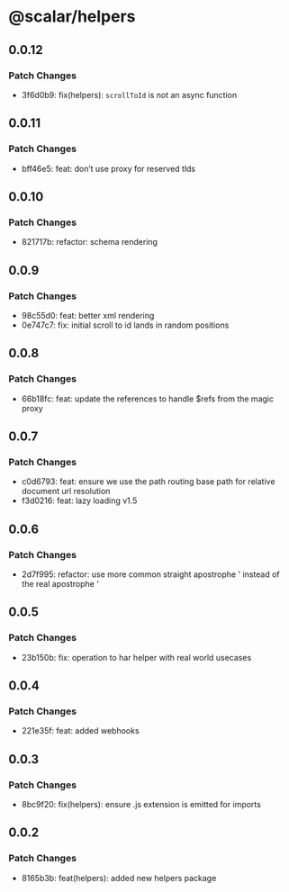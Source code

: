 # @scalar/helpers

## 0.0.12

### Patch Changes

- 3f6d0b9: fix(helpers): `scrollToId` is not an async function

## 0.0.11

### Patch Changes

- bff46e5: feat: don’t use proxy for reserved tlds

## 0.0.10

### Patch Changes

- 821717b: refactor: schema rendering

## 0.0.9

### Patch Changes

- 98c55d0: feat: better xml rendering
- 0e747c7: fix: initial scroll to id lands in random positions

## 0.0.8

### Patch Changes

- 66b18fc: feat: update the references to handle $refs from the magic proxy

## 0.0.7

### Patch Changes

- c0d6793: feat: ensure we use the path routing base path for relative document url resolution
- f3d0216: feat: lazy loading v1.5

## 0.0.6

### Patch Changes

- 2d7f995: refactor: use more common straight apostrophe ' instead of the real apostrophe ’

## 0.0.5

### Patch Changes

- 23b150b: fix: operation to har helper with real world usecases

## 0.0.4

### Patch Changes

- 221e35f: feat: added webhooks

## 0.0.3

### Patch Changes

- 8bc9f20: fix(helpers): ensure .js extension is emitted for imports

## 0.0.2

### Patch Changes

- 8165b3b: feat(helpers): added new helpers package

